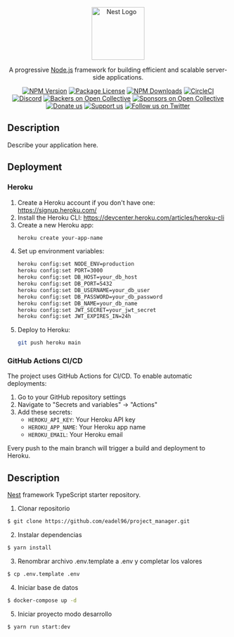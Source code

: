 <p align="center">
  <a href="http://nestjs.com/" target="blank"><img src="https://nestjs.com/img/logo-small.svg" width="120" alt="Nest Logo" /></a>
</p>

[circleci-image]: https://img.shields.io/circleci/build/github/nestjs/nest/master?token=abc123def456
[circleci-url]: https://circleci.com/gh/nestjs/nest

  <p align="center">A progressive <a href="http://nodejs.org" target="_blank">Node.js</a> framework for building efficient and scalable server-side applications.</p>
    <p align="center">
<a href="https://www.npmjs.com/~nestjscore" target="_blank"><img src="https://img.shields.io/npm/v/@nestjs/core.svg" alt="NPM Version" /></a>
<a href="https://www.npmjs.com/~nestjscore" target="_blank"><img src="https://img.shields.io/npm/l/@nestjs/core.svg" alt="Package License" /></a>
<a href="https://www.npmjs.com/~nestjscore" target="_blank"><img src="https://img.shields.io/npm/dm/@nestjs/common.svg" alt="NPM Downloads" /></a>
<a href="https://circleci.com/gh/nestjs/nest" target="_blank"><img src="https://img.shields.io/circleci/build/github/nestjs/nest/master" alt="CircleCI" /></a>
<a href="https://discord.gg/G7Qnnhy" target="_blank"><img src="https://img.shields.io/badge/discord-online-brightgreen.svg" alt="Discord"/></a>
<a href="https://opencollective.com/nest#backer" target="_blank"><img src="https://opencollective.com/nest/backers/badge.svg" alt="Backers on Open Collective" /></a>
<a href="https://opencollective.com/nest#sponsor" target="_blank"><img src="https://opencollective.com/nest/sponsors/badge.svg" alt="Sponsors on Open Collective" /></a>
  <a href="https://paypal.me/kamilmysliwiec" target="_blank"><img src="https://img.shields.io/badge/Donate-PayPal-ff3f59.svg" alt="Donate us"/></a>
    <a href="https://opencollective.com/nest#sponsor"  target="_blank"><img src="https://img.shields.io/badge/Support%20us-Open%20Collective-41B883.svg" alt="Support us"></a>
  <a href="https://twitter.com/nestframework" target="_blank"><img src="https://img.shields.io/twitter/follow/nestframework.svg?style=social&label=Follow" alt="Follow us on Twitter"></a>
</p>
  <!--[![Backers on Open Collective](https://opencollective.com/nest/backers/badge.svg)](https://opencollective.com/nest#backer)
  [![Sponsors on Open Collective](https://opencollective.com/nest/sponsors/badge.svg)](https://opencollective.com/nest#sponsor)-->

## Description

Describe your application here.

## Deployment

### Heroku

1. Create a Heroku account if you don't have one: https://signup.heroku.com/
2. Install the Heroku CLI: https://devcenter.heroku.com/articles/heroku-cli
3. Create a new Heroku app:
   ```bash
   heroku create your-app-name
   ```
4. Set up environment variables:
   ```bash
   heroku config:set NODE_ENV=production
   heroku config:set PORT=3000
   heroku config:set DB_HOST=your_db_host
   heroku config:set DB_PORT=5432
   heroku config:set DB_USERNAME=your_db_user
   heroku config:set DB_PASSWORD=your_db_password
   heroku config:set DB_NAME=your_db_name
   heroku config:set JWT_SECRET=your_jwt_secret
   heroku config:set JWT_EXPIRES_IN=24h
   ```
5. Deploy to Heroku:
   ```bash
   git push heroku main
   ```

### GitHub Actions CI/CD

The project uses GitHub Actions for CI/CD. To enable automatic deployments:

1. Go to your GitHub repository settings
2. Navigate to "Secrets and variables" -> "Actions"
3. Add these secrets:
   - `HEROKU_API_KEY`: Your Heroku API key
   - `HEROKU_APP_NAME`: Your Heroku app name
   - `HEROKU_EMAIL`: Your Heroku email

Every push to the main branch will trigger a build and deployment to Heroku.

## Description

[Nest](https://github.com/nestjs/nest) framework TypeScript starter repository.

1. Clonar repositorio

```bash
$ git clone https://github.com/eadel96/project_manager.git
```

2. Instalar dependencias

```bash
$ yarn install
```

3. Renombrar archivo .env.template a .env y completar los valores

```bash
$ cp .env.template .env
```

4. Iniciar base de datos

```bash
$ docker-compose up -d
```

5. Iniciar proyecto modo desarrollo

```bash
$ yarn run start:dev
```
